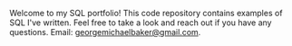 Welcome to my SQL portfolio! This code repository contains examples of SQL I've written. Feel free to take a look and reach out if you have any questions. Email: georgemichaelbaker@gmail.com.
